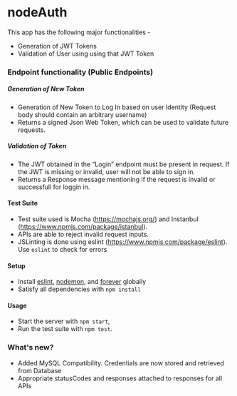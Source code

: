 # nodeAuth

This app has the following major functionalities -
- Generation of JWT Tokens
- Validation of User using using that JWT Token


### Endpoint functionality (Public Endpoints)

##### Generation of New Token
- Generation of New Token to Log In based on user Identity (Request body should contain an arbitrary username)
- Returns a signed Json Web Token, which can be used to validate future requests.


##### Validation of Token
- The JWT obtained in the “Login” endpoint must be present in request. If the JWT is missing or invalid, user will not be able to sign in.
- Returns a Response message mentioning if the request is invalid or successfull for loggin in.


#### Test Suite 
- Test suite used is Mocha (https://mochajs.org/) and Instanbul (https://www.npmjs.com/package/istanbul).
- APIs are able to reject invalid request inputs.
- JSLinting is done using eslint (https://www.npmjs.com/package/eslint). Use ```eslint``` <filename> to check for errors

#### Setup
- Install [eslint](https://www.npmjs.com/package/eslint), [nodemon](https://www.npmjs.com/package/nodemon), and [forever](https://www.npmjs.com/package/forever) globally
- Satisfy all dependencies with ```npm install```

#### Usage
- Start the server with ```npm start```,
- Run the test suite with ```npm test```.

### What's new?
- Added MySQL Compatibility. Credentials are now stored and retrieved from Database
- Appropriate statusCodes and responses attached to responses for all APIs
